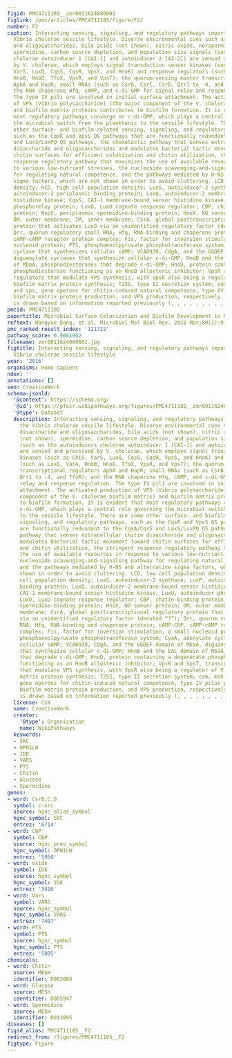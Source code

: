 ```yaml
---
figid: PMC4711185__zmr0011624080002
figlink: /pmc/articles/PMC4711185/figure/F2/
number: F2
caption: Interacting sensing, signaling, and regulatory pathways important for the
  Vibrio cholerae sessile lifestyle. Diverse environmental cues such as chitin disaccharide
  and oligosaccharides, bile acids (not shown), nitric oxide, norspermidine (not shown),
  spermidine, carbon source depletion, and population size signals (such as the autoinducers
  cholerae autoinducer 1 [CAI-1] and autoinducer 2 [AI-2]) are sensed and processed
  by V. cholerae, which employs signal transduction sensor kinases (such as ChiS,
  VarS, LuxQ, CqsS, CqsR, VpsS, and HnoK) and response regulators (such as LuxO, VarA,
  HnoB, HnoD, TfoX, VpsR, and VpsT); the quorum-sensing master transcriptional regulators
  AphA and HapR; small RNAs (such as CsrB, CsrC, CsrD, Qrr1 to -4, and TfoR); and
  the RNA chaperone Hfq, cAMP, and c-di-GMP for signal relay and response regulation.
  The type IV pili are involved in initial surface attachment. The activated production
  of VPS (Vibrio polysaccharide) (the major component of the V. cholerae biofilm matrix)
  and biofilm matrix proteins contributes to biofilm formation. It is evident that
  most regulatory pathways converge on c-di-GMP, which plays a central role governing
  the microbial switch from the planktonic to the sessile lifestyle. There are some
  other surface- and biofilm-related sensing, signaling, and regulatory pathways,
  such as the CqsR and VpsS QS pathways that are functionally redundant to the CqsA/CqsS
  and LuxS/LuxPQ QS pathways, the chemotactic pathway that senses extracellular chitin
  disaccharide and oligosaccharides and modulates bacterial tactic movement toward
  chitin surfaces for efficient colonization and chitin utilization, the stringent
  response regulatory pathway that maximizes the use of available resources in response
  to various low-nutrient stresses, the nucleoside scavenging-and-signaling pathway
  for regulating natural competence, and the pathways mediated by H-NS and alternative
  sigma factors, which are not shown in order to avoid cluttering. LCD, low cell population
  density; HCD, high cell population density; LuxS, autoinducer-2 synthase; LuxP,
  autoinducer-2 periplasmic binding protein; LuxQ, autoinducer-2 membrane-bound sensor
  histidine kinase; CqsS, CAI-1 membrane-bound sensor histidine kinase; LuxU, autoinducer
  phosphorelay protein; LuxO, LuxU cognate response regulator; CBP, chitin-binding
  protein; NspS, periplasmic spermidine-binding protein; HnoX, NO sensor protein;
  OM, outer membrane; IM, inner membrane; CsrA, global posttranscriptional regulatory
  protein that activates LuxO via an unidentified regulatory factor (denoted “?”);
  Qrr, quorum regulatory small RNA; Hfq, RNA-binding and chaperone protein; cAMP-CRP,
  cAMP-cAMP receptor protein complex; Fis, factor for inversion stimulation, a small
  nucleoid protein; PTS, phosphoenolpyruvate phosphotransferase system; CyaA, adenylate
  cyclase that synthesizes cellular cAMP; VCA0939, CdgA, and the GGDEF domain of MbaA,
  diguanylate cyclases that synthesize cellular c-di-GMP; HnoB and the EAL domain
  of MbaA, phosphodiesterases that degrade c-di-GMP; HnoD, protein containing a degenerate
  phosphodiesterase functioning as an HnoB allosteric inhibitor; VpsR and VpsT, transcriptional
  regulators that modulate VPS synthesis, with VpsR also being a regulator of V. cholerae
  biofilm matrix protein synthesis; T2SS, type II secretion system; com, msh, rbm,
  and vps, gene operons for chitin-induced natural competence, type IV pilus production,
  biofilm matrix protein production, and VPS production, respectively. This figure
  is drawn based on information reported previously (, , , , , , , , , , , , , ).
pmcid: PMC4711185
papertitle: Microbial Surface Colonization and Biofilm Development in Marine Environments.
reftext: Hongyue Dang, et al. Microbiol Mol Biol Rev. 2016 Mar;80(1):91-138.
pmc_ranked_result_index: '121722'
pathway_score: 0.9661962
filename: zmr0011624080002.jpg
figtitle: Interacting sensing, signaling, and regulatory pathways important for the
  Vibrio cholerae sessile lifestyle
year: '2016'
organisms: Homo sapiens
ndex: ''
annotations: []
seo: CreativeWork
schema-jsonld:
  '@context': https://schema.org/
  '@id': https://pfocr.wikipathways.org/figures/PMC4711185__zmr0011624080002.html
  '@type': Dataset
  description: Interacting sensing, signaling, and regulatory pathways important for
    the Vibrio cholerae sessile lifestyle. Diverse environmental cues such as chitin
    disaccharide and oligosaccharides, bile acids (not shown), nitric oxide, norspermidine
    (not shown), spermidine, carbon source depletion, and population size signals
    (such as the autoinducers cholerae autoinducer 1 [CAI-1] and autoinducer 2 [AI-2])
    are sensed and processed by V. cholerae, which employs signal transduction sensor
    kinases (such as ChiS, VarS, LuxQ, CqsS, CqsR, VpsS, and HnoK) and response regulators
    (such as LuxO, VarA, HnoB, HnoD, TfoX, VpsR, and VpsT); the quorum-sensing master
    transcriptional regulators AphA and HapR; small RNAs (such as CsrB, CsrC, CsrD,
    Qrr1 to -4, and TfoR); and the RNA chaperone Hfq, cAMP, and c-di-GMP for signal
    relay and response regulation. The type IV pili are involved in initial surface
    attachment. The activated production of VPS (Vibrio polysaccharide) (the major
    component of the V. cholerae biofilm matrix) and biofilm matrix proteins contributes
    to biofilm formation. It is evident that most regulatory pathways converge on
    c-di-GMP, which plays a central role governing the microbial switch from the planktonic
    to the sessile lifestyle. There are some other surface- and biofilm-related sensing,
    signaling, and regulatory pathways, such as the CqsR and VpsS QS pathways that
    are functionally redundant to the CqsA/CqsS and LuxS/LuxPQ QS pathways, the chemotactic
    pathway that senses extracellular chitin disaccharide and oligosaccharides and
    modulates bacterial tactic movement toward chitin surfaces for efficient colonization
    and chitin utilization, the stringent response regulatory pathway that maximizes
    the use of available resources in response to various low-nutrient stresses, the
    nucleoside scavenging-and-signaling pathway for regulating natural competence,
    and the pathways mediated by H-NS and alternative sigma factors, which are not
    shown in order to avoid cluttering. LCD, low cell population density; HCD, high
    cell population density; LuxS, autoinducer-2 synthase; LuxP, autoinducer-2 periplasmic
    binding protein; LuxQ, autoinducer-2 membrane-bound sensor histidine kinase; CqsS,
    CAI-1 membrane-bound sensor histidine kinase; LuxU, autoinducer phosphorelay protein;
    LuxO, LuxU cognate response regulator; CBP, chitin-binding protein; NspS, periplasmic
    spermidine-binding protein; HnoX, NO sensor protein; OM, outer membrane; IM, inner
    membrane; CsrA, global posttranscriptional regulatory protein that activates LuxO
    via an unidentified regulatory factor (denoted “?”); Qrr, quorum regulatory small
    RNA; Hfq, RNA-binding and chaperone protein; cAMP-CRP, cAMP-cAMP receptor protein
    complex; Fis, factor for inversion stimulation, a small nucleoid protein; PTS,
    phosphoenolpyruvate phosphotransferase system; CyaA, adenylate cyclase that synthesizes
    cellular cAMP; VCA0939, CdgA, and the GGDEF domain of MbaA, diguanylate cyclases
    that synthesize cellular c-di-GMP; HnoB and the EAL domain of MbaA, phosphodiesterases
    that degrade c-di-GMP; HnoD, protein containing a degenerate phosphodiesterase
    functioning as an HnoB allosteric inhibitor; VpsR and VpsT, transcriptional regulators
    that modulate VPS synthesis, with VpsR also being a regulator of V. cholerae biofilm
    matrix protein synthesis; T2SS, type II secretion system; com, msh, rbm, and vps,
    gene operons for chitin-induced natural competence, type IV pilus production,
    biofilm matrix protein production, and VPS production, respectively. This figure
    is drawn based on information reported previously (, , , , , , , , , , , , , ).
  license: CC0
  name: CreativeWork
  creator:
    '@type': Organization
    name: WikiPathways
  keywords:
  - SRC
  - OPN1LW
  - IDE
  - VARS
  - PTS
  - Chitin
  - Glucose
  - Spermidine
genes:
- word: CsrB,C,D
  symbol: c-src
  source: hgnc_alias_symbol
  hgnc_symbol: SRC
  entrez: '6714'
- word: CBP
  symbol: CBP
  source: hgnc_prev_symbol
  hgnc_symbol: OPN1LW
  entrez: '5956'
- word: охide
  symbol: IDE
  source: hgnc_symbol
  hgnc_symbol: IDE
  entrez: '3416'
- word: Vars
  symbol: VARS
  source: hgnc_symbol
  hgnc_symbol: VARS
  entrez: '7407'
- word: PTS
  symbol: PTS
  source: hgnc_symbol
  hgnc_symbol: PTS
  entrez: '5805'
chemicals:
- word: Chitin
  source: MESH
  identifier: D002686
- word: Glucose
  source: MESH
  identifier: D005947
- word: Spermidine
  source: MESH
  identifier: D013095
diseases: []
figid_alias: PMC4711185__F2
redirect_from: /figures/PMC4711185__F2
figtype: Figure
---
```

